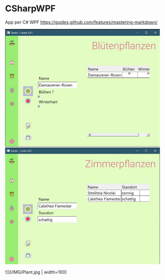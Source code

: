 # CSharpWPF
App per C# WPF
https://guides.github.com/features/mastering-markdown/

![Blumenpflanzen](/IMG/Flower.jpg)
![Zimmerpflanzen](/IMG/Plant.jpg)

![](/IMG/Plant.jpg | width=100)
